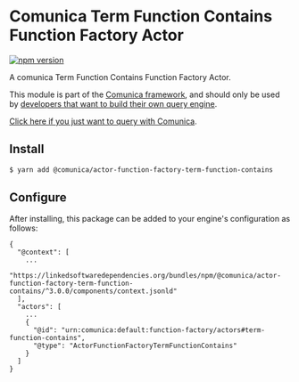 # Comunica Term Function Contains Function Factory Actor

[![npm version](https://badge.fury.io/js/%40comunica%2Factor-function-factory-term-function-contains.svg)](https://www.npmjs.com/package/@comunica/actor-function-factory-term-function-contains)

A comunica Term Function Contains Function Factory Actor.

This module is part of the [Comunica framework](https://github.com/comunica/comunica),
and should only be used by [developers that want to build their own query engine](https://comunica.dev/docs/modify/).

[Click here if you just want to query with Comunica](https://comunica.dev/docs/query/).

## Install

```bash
$ yarn add @comunica/actor-function-factory-term-function-contains
```

## Configure

After installing, this package can be added to your engine's configuration as follows:
```text
{
  "@context": [
    ...
    "https://linkedsoftwaredependencies.org/bundles/npm/@comunica/actor-function-factory-term-function-contains/^3.0.0/components/context.jsonld"
  ],
  "actors": [
    ...
    {
      "@id": "urn:comunica:default:function-factory/actors#term-function-contains",
      "@type": "ActorFunctionFactoryTermFunctionContains"
    }
  ]
}
```
